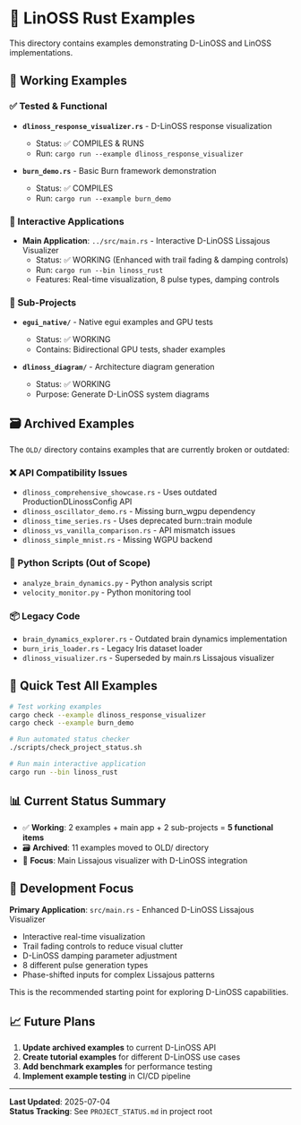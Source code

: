 # 📁 LinOSS Rust Examples

This directory contains examples demonstrating D-LinOSS and LinOSS implementations.

## 🚀 Working Examples

### ✅ Tested & Functional
- **`dlinoss_response_visualizer.rs`** - D-LinOSS response visualization
  - Status: ✅ COMPILES & RUNS
  - Run: `cargo run --example dlinoss_response_visualizer`
  
- **`burn_demo.rs`** - Basic Burn framework demonstration  
  - Status: ✅ COMPILES
  - Run: `cargo run --example burn_demo`

### 🎯 Interactive Applications
- **Main Application**: `../src/main.rs` - Interactive D-LinOSS Lissajous Visualizer
  - Status: ✅ WORKING (Enhanced with trail fading & damping controls)
  - Run: `cargo run --bin linoss_rust`
  - Features: Real-time visualization, 8 pulse types, damping controls

### 📁 Sub-Projects
- **`egui_native/`** - Native egui examples and GPU tests
  - Status: ✅ WORKING
  - Contains: Bidirectional GPU tests, shader examples

- **`dlinoss_diagram/`** - Architecture diagram generation
  - Status: ✅ WORKING  
  - Purpose: Generate D-LinOSS system diagrams

## 🗃️ Archived Examples

The `OLD/` directory contains examples that are currently broken or outdated:

### ❌ API Compatibility Issues
- `dlinoss_comprehensive_showcase.rs` - Uses outdated ProductionDLinossConfig API
- `dlinoss_oscillator_demo.rs` - Missing burn_wgpu dependency  
- `dlinoss_time_series.rs` - Uses deprecated burn::train module
- `dlinoss_vs_vanilla_comparison.rs` - API mismatch issues
- `dlinoss_simple_mnist.rs` - Missing WGPU backend

### 🐍 Python Scripts (Out of Scope)
- `analyze_brain_dynamics.py` - Python analysis script
- `velocity_monitor.py` - Python monitoring tool

### 📦 Legacy Code
- `brain_dynamics_explorer.rs` - Outdated brain dynamics implementation
- `burn_iris_loader.rs` - Legacy Iris dataset loader
- `dlinoss_visualizer.rs` - Superseded by main.rs Lissajous visualizer

## 🔧 Quick Test All Examples

```bash
# Test working examples
cargo check --example dlinoss_response_visualizer
cargo check --example burn_demo

# Run automated status checker
./scripts/check_project_status.sh

# Run main interactive application
cargo run --bin linoss_rust
```

## 📊 Current Status Summary

- ✅ **Working**: 2 examples + main app + 2 sub-projects = **5 functional items**
- 🗃️ **Archived**: 11 examples moved to OLD/ directory
- 🎯 **Focus**: Main Lissajous visualizer with D-LinOSS integration

## 🎯 Development Focus

**Primary Application**: `src/main.rs` - Enhanced D-LinOSS Lissajous Visualizer
- Interactive real-time visualization
- Trail fading controls to reduce visual clutter  
- D-LinOSS damping parameter adjustment
- 8 different pulse generation types
- Phase-shifted inputs for complex Lissajous patterns

This is the recommended starting point for exploring D-LinOSS capabilities.

## 📈 Future Plans

1. **Update archived examples** to current D-LinOSS API
2. **Create tutorial examples** for different D-LinOSS use cases  
3. **Add benchmark examples** for performance testing
4. **Implement example testing** in CI/CD pipeline

---

**Last Updated**: 2025-07-04  
**Status Tracking**: See `PROJECT_STATUS.md` in project root
